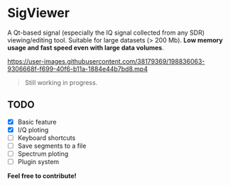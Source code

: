 # SigViewer

A Qt-based signal (especially the IQ signal collected from any SDR)
viewing/editing tool. Suitable for large datasets (> 200 Mb).
**Low memory usage and fast speed even with large data volumes**.

https://user-images.githubusercontent.com/38179369/198836063-9306668f-f699-40f6-b11a-1884e44b7bd8.mp4

> Still working in progress.

## TODO

- [x] Basic feature
- [x] I/Q ploting
- [ ] Keyboard shortcuts
- [ ] Save segments to a file
- [ ] Spectrum ploting
- [ ] Plugin system

**Feel free to contribute!**
